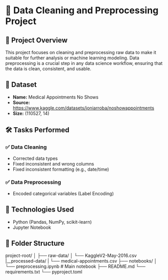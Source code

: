 # 🧹 Data Cleaning and Preprocessing Project

## 📌 Project Overview

This project focuses on cleaning and preprocessing raw data to make it suitable for further analysis or machine learning modeling. Data preprocessing is a crucial step in any data science workflow, ensuring that the data is clean, consistent, and usable.

## 📂 Dataset

- **Name:** Medical Appointments No Shows
- **Source:** https://www.kaggle.com/datasets/joniarroba/noshowappointments
- **Size:** (110527, 14)

## 🛠️ Tasks Performed

### ✅ Data Cleaning
- Corrected data types
- Fixed inconsistent and wrong columns
- Fixed inconsistent formatting (e.g., date/time)

### ✅ Data Preprocessing
- Encoded categorical variables (Label Encoding)

## 🧪 Technologies Used
- Python (Pandas, NumPy, scikit-learn)
- Jupyter Notebook

## 📁 Folder Structure
project-root/
│
├── raw-data/
│ └── KaggleV2-May-2016.csv
|__processed-data/
| └── medical-appointments.csv
├── notebooks/
│ └── preprocessing.ipynb # Main notebook
├── README.md
└── requirements.txt
└── pyproject.toml

